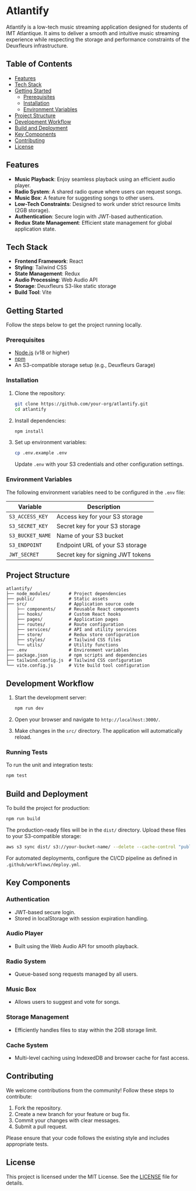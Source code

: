 # Atlantify

Atlantify is a low-tech music streaming application designed for students of IMT Atlantique. It aims to deliver a smooth and intuitive music streaming experience while respecting the storage and performance constraints of the Deuxfleurs infrastructure.

## Table of Contents

- [Features](#features)
- [Tech Stack](#tech-stack)
- [Getting Started](#getting-started)
  - [Prerequisites](#prerequisites)
  - [Installation](#installation)
  - [Environment Variables](#environment-variables)
- [Project Structure](#project-structure)
- [Development Workflow](#development-workflow)
- [Build and Deployment](#build-and-deployment)
- [Key Components](#key-components)
- [Contributing](#contributing)
- [License](#license)

## Features

- **Music Playback**: Enjoy seamless playback using an efficient audio player.
- **Radio System**: A shared radio queue where users can request songs.
- **Music Box**: A feature for suggesting songs to other users.
- **Low-Tech Constraints**: Designed to work under strict resource limits (2GB storage).
- **Authentication**: Secure login with JWT-based authentication.
- **Redux State Management**: Efficient state management for global application state.

## Tech Stack

- **Frontend Framework**: React
- **Styling**: Tailwind CSS
- **State Management**: Redux
- **Audio Processing**: Web Audio API
- **Storage**: Deuxfleurs S3-like static storage
- **Build Tool**: Vite

## Getting Started

Follow the steps below to get the project running locally.

### Prerequisites

- [Node.js](https://nodejs.org/) (v18 or higher)
- [npm](https://www.npmjs.com/)
- An S3-compatible storage setup (e.g., Deuxfleurs Garage)

### Installation

1. Clone the repository:

   ```bash
   git clone https://github.com/your-org/atlantify.git
   cd atlantify
   ```

2. Install dependencies:

   ```bash
   npm install
   ```

3. Set up environment variables:
   ```bash
   cp .env.example .env
   ```
   Update `.env` with your S3 credentials and other configuration settings.

### Environment Variables

The following environment variables need to be configured in the `.env` file:

| Variable         | Description                       |
| ---------------- | --------------------------------- |
| `S3_ACCESS_KEY`  | Access key for your S3 storage    |
| `S3_SECRET_KEY`  | Secret key for your S3 storage    |
| `S3_BUCKET_NAME` | Name of your S3 bucket            |
| `S3_ENDPOINT`    | Endpoint URL of your S3 storage   |
| `JWT_SECRET`     | Secret key for signing JWT tokens |

## Project Structure

```plaintext
atlantify/
├── node_modules/       # Project dependencies
├── public/             # Static assets
├── src/                # Application source code
│   ├── components/     # Reusable React components
│   ├── hooks/          # Custom React hooks
│   ├── pages/          # Application pages
│   ├── routes/         # Route configuration
│   ├── services/       # API and utility services
│   ├── store/          # Redux store configuration
│   ├── styles/         # Tailwind CSS files
│   └── utils/          # Utility functions
├── .env                # Environment variables
├── package.json        # npm scripts and dependencies
├── tailwind.config.js  # Tailwind CSS configuration
└── vite.config.js      # Vite build tool configuration
```

## Development Workflow

1. Start the development server:

   ```bash
   npm run dev
   ```

2. Open your browser and navigate to `http://localhost:3000/`.

3. Make changes in the `src/` directory. The application will automatically reload.

### Running Tests

To run the unit and integration tests:

```bash
npm test
```

## Build and Deployment

To build the project for production:

```bash
npm run build
```

The production-ready files will be in the `dist/` directory. Upload these files to your S3-compatible storage:

```bash
aws s3 sync dist/ s3://your-bucket-name/ --delete --cache-control "public, max-age=31536000"
```

For automated deployments, configure the CI/CD pipeline as defined in `.github/workflows/deploy.yml`.

## Key Components

### Authentication

- JWT-based secure login.
- Stored in localStorage with session expiration handling.

### Audio Player

- Built using the Web Audio API for smooth playback.

### Radio System

- Queue-based song requests managed by all users.

### Music Box

- Allows users to suggest and vote for songs.

### Storage Management

- Efficiently handles files to stay within the 2GB storage limit.

### Cache System

- Multi-level caching using IndexedDB and browser cache for fast access.

## Contributing

We welcome contributions from the community! Follow these steps to contribute:

1. Fork the repository.
2. Create a new branch for your feature or bug fix.
3. Commit your changes with clear messages.
4. Submit a pull request.

Please ensure that your code follows the existing style and includes appropriate tests.

## License

This project is licensed under the MIT License. See the [LICENSE](LICENSE) file for details.
